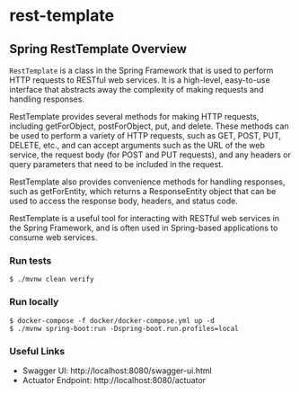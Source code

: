 # rest-template


## Spring RestTemplate Overview

`RestTemplate` is a class in the Spring Framework that is used to perform HTTP requests to RESTful web services. It is a high-level, easy-to-use interface that abstracts away the complexity of making requests and handling responses.

RestTemplate provides several methods for making HTTP requests, including getForObject, postForObject, put, and delete. These methods can be used to perform a variety of HTTP requests, such as GET, POST, PUT, DELETE, etc., and can accept arguments such as the URL of the web service, the request body (for POST and PUT requests), and any headers or query parameters that need to be included in the request.

RestTemplate also provides convenience methods for handling responses, such as getForEntity, which returns a ResponseEntity object that can be used to access the response body, headers, and status code.

RestTemplate is a useful tool for interacting with RESTful web services in the Spring Framework, and is often used in Spring-based applications to consume web services.


### Run tests
`$ ./mvnw clean verify`

### Run locally
```shell
$ docker-compose -f docker/docker-compose.yml up -d
$ ./mvnw spring-boot:run -Dspring-boot.run.profiles=local
```


### Useful Links
* Swagger UI: http://localhost:8080/swagger-ui.html
* Actuator Endpoint: http://localhost:8080/actuator
